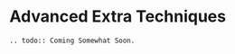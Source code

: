 <!---
title: Advanced Extra Techniques
path: /buildtheearth/rendering/blender
version: 1.0.0
authors:
    - @VapoR
--->

# Advanced Extra Techniques
```eval_rst
.. todo:: Coming Somewhat Soon.
```

